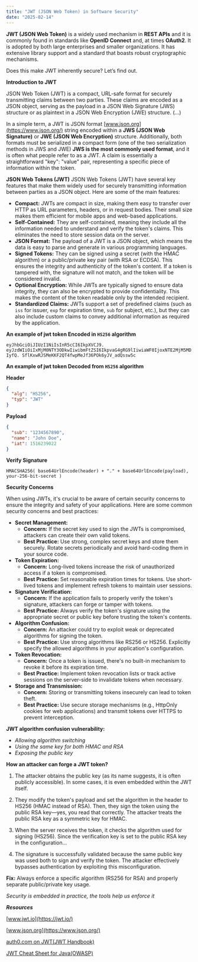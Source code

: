 ```yaml
---
title: "JWT (JSON Web Token) in Software Security"
date: "2025-02-14"
---
```


**JWT (JSON Web Token)** is a widely used mechanism in **REST APIs** and it is commonly found in standards like **OpenID Connect** and, at times **OAuth2**. It is adopted by both large enterprises and smaller organizations. It has extensive library support and a standard that boasts robust cryptographic mechanisms. <br>

Does this make JWT inherently secure? Let’s find out.

**Introduction to JWT** <br>

JSON Web Token (JWT) is a compact, URL-safe format for securely transmitting claims between two parties. These claims are encoded as a JSON object, serving as the payload in a JSON Web Signature (JWS) structure or as plaintext in a JSON Web Encryption (JWE) structure. (…)

In a simple term, a JWT is JSON format [www.json.org](https://www.json.org/) string encoded within a **JWS (JSON Web Signature)** or **JWE (JSON Web Encryption)** structure. Additionally, both formats must be serialized in a compact form (one of the two serialization methods in JWS and JWE) **JWS is the most commonly used format**, and it is often what people refer to as a JWT. A claim is essentially a straightforward "key": "value" pair, representing a specific piece of information within the token. <br>

**JSON Web Tokens (JWT)** JSON Web Tokens (JWT) have several key features that make them widely used for securely transmitting information between parties as a JSON object. Here are some of the main features:

- **Compact:** JWTs are compact in size, making them easy to transfer over HTTP as URL parameters, headers, or in request bodies. Their small size makes them efficient for mobile apps and web-based applications.
- **Self-Contained:** They are self-contained, meaning they include all the information needed to understand and verify the token's claims. This eliminates the need to store session data on the server.
- **JSON Format:** The payload of a JWT is a JSON object, which means the data is easy to parse and generate in various programming languages.
- **Signed Tokens:** They can be signed using a secret (with the HMAC algorithm) or a public/private key pair (with RSA or ECDSA). This ensures the integrity and authenticity of the token's content. If a token is tampered with, the signature will not match, and the token will be considered invalid.
- **Optional Encryption:** While JWTs are typically signed to ensure data integrity, they can also be encrypted to provide confidentiality. This makes the content of the token readable only by the intended recipient.
- **Standardized Claims:** JWTs support a set of predefined claims (such as `iss` for issuer, `exp` for expiration time, `sub` for subject, etc.), but they can also include custom claims to convey additional information as required by the application.

**An example of jwt token Encoded in `HS256` algorithm** <br>

`eyJhbGciOiJIUzI1NiIsInR5cCI6IkpXVCJ9.
eyJzdWIiOiIxMjM0NTY3ODkwIiwibmFtZSI6IkpvaG4gRG9lIiwiaWF0IjoxNTE2MjM5MDIyfQ.
SflKxwRJSMeKKF2QT4fwpMeJf36POk6yJV_adQssw5c`

**An example of jwt token Decoded from `HS256` algorithm** <br>

**Header** <br>

```json
{
  "alg": "HS256",
  "typ": "JWT"
}
```

**Payload**

```json
{
  "sub": "1234567890",
  "name": "John Doe",
  "iat": 1516239022
}
```

**Verify Signature** <br>

`HMACSHA256(
  base64UrlEncode(header) + "." +
  base64UrlEncode(payload),
your-256-bit-secret
)`

**Security Concerns** <br>

When using JWTs, it's crucial to be aware of certain security concerns to ensure the integrity and safety of your applications. Here are some common security concerns and best practices:

- **Secret Management:**
  - **Concern:** If the secret key used to sign the JWTs is compromised, attackers can create their own valid tokens.
  - **Best Practice:** Use strong, complex secret keys and store them securely. Rotate secrets periodically and avoid hard-coding them in your source code.
- **Token Expiration:**
  - **Concern:** Long-lived tokens increase the risk of unauthorized access if a token is compromised.
  - **Best Practice:** Set reasonable expiration times for tokens. Use short-lived tokens and implement refresh tokens to maintain user sessions.
- **Signature Verification:**
  - **Concern:** If the application fails to properly verify the token's signature, attackers can forge or tamper with tokens.
  - **Best Practice:** Always verify the token's signature using the appropriate secret or public key before trusting the token's contents.
- **Algorithm Confusion:**
  - **Concern:** An attacker could try to exploit weak or deprecated algorithms for signing the token.
  - **Best Practice:** Use strong algorithms like RS256 or HS256. Explicitly specify the allowed algorithms in your application's configuration.
- **Token Revocation:**
  - **Concern:** Once a token is issued, there's no built-in mechanism to revoke it before its expiration time.
  - **Best Practice:** Implement token revocation lists or track active sessions on the server-side to invalidate tokens when necessary.
- **Storage and Transmission:**
  - **Concern:** Storing or transmitting tokens insecurely can lead to token theft.
  - **Best Practice:** Use secure storage mechanisms (e.g., HttpOnly cookies for web applications) and transmit tokens over HTTPS to prevent interception.

**JWT algorithm confusion vulnerability:**

- _Allowing algorithm switching_
- _Using the same key for both HMAC and RSA_
- _Exposing the public key_ <br>

**How an attacker can forge a JWT token?** <br>

1. The attacker obtains the public key (as its name suggests, it is often publicly accessible). In some cases, it is even embedded within the JWT itself.

2. They modify the token's payload and set the algorithm in the header to HS256 (HMAC instead of RSA). Then, they sign the token using the public RSA key—yes, you read that correctly. The attacker treats the public RSA key as a symmetric key for HMAC.

3. When the server receives the token, it checks the algorithm used for signing (HS256). Since the verification key is set to the public RSA key in the configuration...

4. The signature is successfully validated because the same public key was used both to sign and verify the token. The attacker effectively bypasses authentication by exploiting this misconfiguration.

**Fix:** Always enforce a specific algorithm (RS256 for RSA) and properly separate public/private key usage.

_Security is embedded in practice, the tools help us enforce it_

**_Resources_** <br>

[www.jwt.io](https://jwt.io/) <br>

[www.json.org](https://www.json.org/) <br>

[auth0.com on JWT(JWT Handbook)](https://auth0.com/resources/ebooks/jwt-handbook) <br>

[JWT Cheat Sheet for Java(OWASP)](<https://www.owasp.org/index.php/JSON_Web_Token_(JWT)_Cheat_Sheet_for_Java>) <br>
